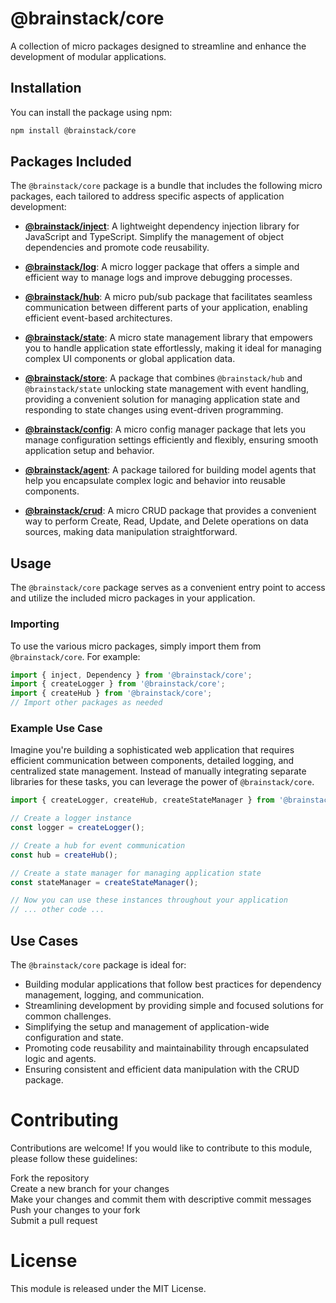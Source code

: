 # @brainstack/core

A collection of micro packages designed to streamline and enhance the development of modular applications.

## Installation

You can install the package using npm:

```bash
npm install @brainstack/core
```

## Packages Included

The `@brainstack/core` package is a bundle that includes the following micro packages, each tailored to address specific aspects of application development:

- **[@brainstack/inject](https://www.npmjs.com/package/@brainstack/inject)**: A lightweight dependency injection library for JavaScript and TypeScript. Simplify the management of object dependencies and promote code reusability.

- **[@brainstack/log](https://www.npmjs.com/package/@brainstack/log)**: A micro logger package that offers a simple and efficient way to manage logs and improve debugging processes.

- **[@brainstack/hub](https://www.npmjs.com/package/@brainstack/hub)**: A micro pub/sub package that facilitates seamless communication between different parts of your application, enabling efficient event-based architectures.

- **[@brainstack/state](https://www.npmjs.com/package/@brainstack/state)**: A micro state management library that empowers you to handle application state effortlessly, making it ideal for managing complex UI components or global application data.

- **[@brainstack/store](https://www.npmjs.com/package/@brainstack/store)**: A package that combines `@brainstack/hub` and `@brainstack/state` unlocking state management with event handling, providing a convenient solution for managing application state and responding to state changes using event-driven programming.

- **[@brainstack/config](https://www.npmjs.com/package/@brainstack/config)**: A micro config manager package that lets you manage configuration settings efficiently and flexibly, ensuring smooth application setup and behavior.

- **[@brainstack/agent](https://www.npmjs.com/package/@brainstack/agent)**: A package tailored for building model agents that help you encapsulate complex logic and behavior into reusable components.

- **[@brainstack/crud](https://www.npmjs.com/package/@brainstack/crud)**: A micro CRUD package that provides a convenient way to perform Create, Read, Update, and Delete operations on data sources, making data manipulation straightforward.

## Usage

The `@brainstack/core` package serves as a convenient entry point to access and utilize the included micro packages in your application.

### Importing

To use the various micro packages, simply import them from `@brainstack/core`. For example:

```javascript
import { inject, Dependency } from '@brainstack/core';
import { createLogger } from '@brainstack/core';
import { createHub } from '@brainstack/core';
// Import other packages as needed
```

### Example Use Case

Imagine you're building a sophisticated web application that requires efficient communication between components, detailed logging, and centralized state management. Instead of manually integrating separate libraries for these tasks, you can leverage the power of `@brainstack/core`.

```javascript
import { createLogger, createHub, createStateManager } from '@brainstack/core';

// Create a logger instance
const logger = createLogger();

// Create a hub for event communication
const hub = createHub();

// Create a state manager for managing application state
const stateManager = createStateManager();

// Now you can use these instances throughout your application
// ... other code ...
```

## Use Cases

The `@brainstack/core` package is ideal for:

- Building modular applications that follow best practices for dependency management, logging, and communication.
- Streamlining development by providing simple and focused solutions for common challenges.
- Simplifying the setup and management of application-wide configuration and state.
- Promoting code reusability and maintainability through encapsulated logic and agents.
- Ensuring consistent and efficient data manipulation with the CRUD package.

# Contributing

Contributions are welcome! If you would like to contribute to this module, please follow these guidelines:

Fork the repository  
Create a new branch for your changes  
Make your changes and commit them with descriptive commit messages  
Push your changes to your fork  
Submit a pull request

# License

This module is released under the MIT License.
